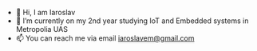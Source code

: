 - 👋 Hi, I am Iaroslav
- 🌱 I’m currently on my 2nd year studying IoT and Embedded systems in Metropolia UAS
- 📫 You can reach me via email <a href="iaroslavem@gmail.com">iaroslavem@gmail.com</a>

<!---
molikick/molikick is a ✨ special ✨ repository because its `README.md` (this file) appears on your GitHub profile.
You can click the Preview link to take a look at your changes.
--->
